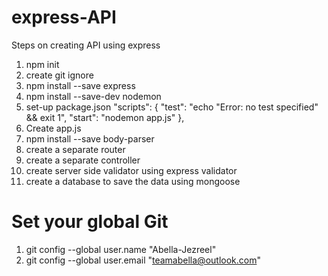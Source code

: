 # express-API

Steps on creating API using express

1. npm init
2. create git ignore
3. npm install --save express
4. npm install --save-dev nodemon
5. set-up package.json
   "scripts": {
   "test": "echo \"Error: no test specified\" && exit 1",
   "start": "nodemon app.js"
   },
5. Create app.js
6. npm install --save body-parser
7. create a separate router
8. create a separate controller
9. create server side validator using express validator
10. create a database to save the data using mongoose

# Set your global Git

1. git config --global user.name "Abella-Jezreel"
2. git config --global user.email "teamabella@outlook.com"
